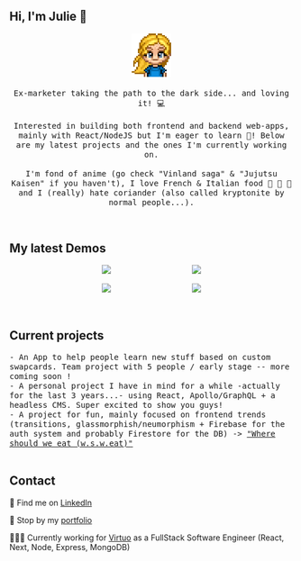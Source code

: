 ## Hi, I'm Julie 👋

<p align="center">
  <img src="https://github.com/jolisdegats/jolisdegats/blob/main/logo-girl-couleur.png" width=70>
  <br><br>
  <samp>
    Ex-marketer taking the path to the dark side... and loving it! 💻 
    <br/>
  <br/>
    Interested in building both frontend and backend web-apps, mainly with React/NodeJS but I'm eager to learn 📖! Below are my latest projects and the ones I'm currently working on.
  <br/>
  <br/>
    I'm fond of anime (go check "Vinland saga" & "Jujutsu Kaisen" if you haven't), I love French & Italian food 🧀 🍝 🍷  and I (really) hate coriander (also called kryptonite by normal people...).
</p>
  <br/>
  <h2>My latest Demos</h2>
  <pre backgroundColor="#ffffff" align="center"><a href="https://where-should-we-eat-jolisdegats.netlify.app/"><img src="https://res.cloudinary.com/dqp905mfv/image/upload/v1613785817/portfolio/ReadMe/wsweat_hie7de.jpg" width=300></a>                 <a href="https://marceau-jolisdegats.netlify.app/"><img src="https://res.cloudinary.com/dqp905mfv/image/upload/v1603452120/portfolio/ReadMe/marceau_cdlfrb.jpg" width=300></a></pre>
  <pre backgroundColor="#ffffff" align="center"><a href="https://trainline-jolisdegats.netlify.app"><img src="https://res.cloudinary.com/dqp905mfv/image/upload/v1602670774/portfolio/ReadMe/trainline_nt0x19.jpg" width=300></a>                 <a href="https://marvel-jolisdegats.netlify.app/"><img src="https://res.cloudinary.com/dqp905mfv/image/upload/v1601692522/portfolio/ReadMe/marvel_tseusa.jpg" width=300></a></pre>


  <br/>
<h2>Current projects</h2>
 <samp>- An App to help people learn new stuff based on custom swapcards. Team project with 5 people / early stage -- more coming soon !<br/>
- A personal project I have in mind for a while -actually for the last 3 years...- using React, Apollo/GraphQL + a headless CMS. Super excited to show you guys!<br/>
- A project for fun, mainly focused on frontend trends (transitions, glassmorphish/neumorphism + Firebase for the auth system and probably Firestore for the DB) -> <a href="https://where-should-we-eat-jolisdegats.netlify.app/">"Where should we eat (w.s.w.eat)"</a></samp>

<br/>
  <br/>
<h2>Contact</h2>
<p>💼 Find me on <a href="https://www.linkedin.com/in/julieszwarc/">LinkedIn</a></p>

<p>🦄 Stop by my <a href="https://julieszwarc.com">portfolio</a></p>

<p>👩🏼‍💻 Currently working for <a href="https://govirtuo.com">Virtuo</a> as a FullStack Software Engineer (React, Next, Node, Express, MongoDB)</p>
<br/>





<!--
**jolisdegats/jolisdegats** is a ✨ _special_ ✨ repository because its `README.md` (this file) appears on your GitHub profile.


   I am currently looking for a junior position/internship as a Fullstack JS developer, starting October '20 and preferably in Paris (just sayin'!).
    <br/>
  <br/>


Here are some ideas to get you started:

- 🔭 I’m currently working on ...
- 🌱 I’m currently learning ...
- 👯 I’m looking to collaborate on ...
- 🤔 I’m looking for help with ...
- 💬 Ask me about ...
- 📫 How to reach me: ...
- 😄 Pronouns: ...
- ⚡ Fun fact: ...
-->
